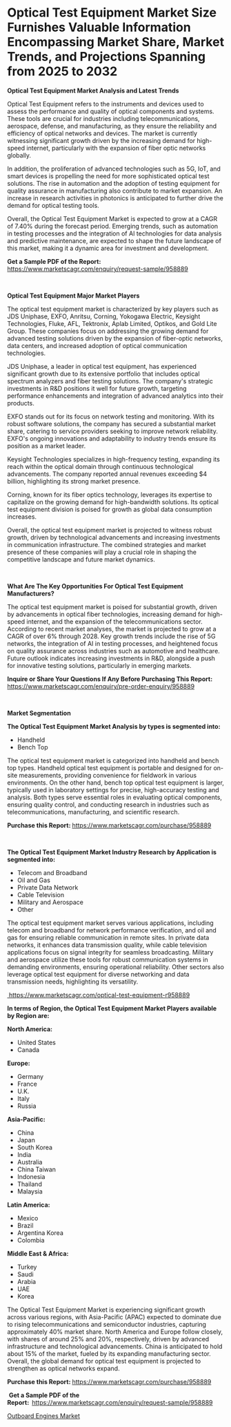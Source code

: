 <p><h1>Optical Test Equipment Market Size Furnishes Valuable Information Encompassing Market Share, Market Trends, and Projections Spanning from 2025 to 2032</h1></p><p><strong>Optical Test Equipment Market Analysis and Latest Trends</strong></p>
<p><p>Optical Test Equipment refers to the instruments and devices used to assess the performance and quality of optical components and systems. These tools are crucial for industries including telecommunications, aerospace, defense, and manufacturing, as they ensure the reliability and efficiency of optical networks and devices. The market is currently witnessing significant growth driven by the increasing demand for high-speed internet, particularly with the expansion of fiber optic networks globally.</p><p>In addition, the proliferation of advanced technologies such as 5G, IoT, and smart devices is propelling the need for more sophisticated optical test solutions. The rise in automation and the adoption of testing equipment for quality assurance in manufacturing also contribute to market expansion. An increase in research activities in photonics is anticipated to further drive the demand for optical testing tools.</p><p>Overall, the Optical Test Equipment Market is expected to grow at a CAGR of 7.40% during the forecast period. Emerging trends, such as automation in testing processes and the integration of AI technologies for data analysis and predictive maintenance, are expected to shape the future landscape of this market, making it a dynamic area for investment and development.</p></p>
<p><strong>Get a Sample PDF of the Report:&nbsp;</strong> <a href="https://www.marketscagr.com/enquiry/request-sample/958889?utm_campaign=1909&utm_medium=2&utm_source=Github&utm_content=ia&utm_term=16022025&utm_id=optical-test-equipment">https://www.marketscagr.com/enquiry/request-sample/958889</a></p>
<p>&nbsp;</p>
<p><strong>Optical Test Equipment Major Market Players</strong></p>
<p><p>The optical test equipment market is characterized by key players such as JDS Uniphase, EXFO, Anritsu, Corning, Yokogawa Electric, Keysight Technologies, Fluke, AFL, Tektronix, Aplab Limited, Optikos, and Gold Lite Group. These companies focus on addressing the growing demand for advanced testing solutions driven by the expansion of fiber-optic networks, data centers, and increased adoption of optical communication technologies.</p><p>JDS Uniphase, a leader in optical test equipment, has experienced significant growth due to its extensive portfolio that includes optical spectrum analyzers and fiber testing solutions. The company's strategic investments in R&D positions it well for future growth, targeting performance enhancements and integration of advanced analytics into their products.</p><p>EXFO stands out for its focus on network testing and monitoring. With its robust software solutions, the company has secured a substantial market share, catering to service providers seeking to improve network reliability. EXFO's ongoing innovations and adaptability to industry trends ensure its position as a market leader.</p><p>Keysight Technologies specializes in high-frequency testing, expanding its reach within the optical domain through continuous technological advancements. The company reported annual revenues exceeding $4 billion, highlighting its strong market presence.</p><p>Corning, known for its fiber optics technology, leverages its expertise to capitalize on the growing demand for high-bandwidth solutions. Its optical test equipment division is poised for growth as global data consumption increases.</p><p>Overall, the optical test equipment market is projected to witness robust growth, driven by technological advancements and increasing investments in communication infrastructure. The combined strategies and market presence of these companies will play a crucial role in shaping the competitive landscape and future market dynamics.</p></p>
<p>&nbsp;</p>
<p><strong>What Are The Key Opportunities For Optical Test Equipment Manufacturers?</strong></p>
<p><p>The optical test equipment market is poised for substantial growth, driven by advancements in optical fiber technologies, increasing demand for high-speed internet, and the expansion of the telecommunications sector. According to recent market analyses, the market is projected to grow at a CAGR of over 6% through 2028. Key growth trends include the rise of 5G networks, the integration of AI in testing processes, and heightened focus on quality assurance across industries such as automotive and healthcare. Future outlook indicates increasing investments in R&D, alongside a push for innovative testing solutions, particularly in emerging markets.</p></p>
<p><strong>Inquire or Share Your Questions If Any Before Purchasing This Report:</strong> <a href="https://www.marketscagr.com/enquiry/pre-order-enquiry/958889?utm_campaign=1909&utm_medium=2&utm_source=Github&utm_content=ia&utm_term=16022025&utm_id=optical-test-equipment">https://www.marketscagr.com/enquiry/pre-order-enquiry/958889</a></p>
<p>&nbsp;</p>
<p><strong>Market Segmentation</strong></p>
<p><strong>The Optical Test Equipment Market Analysis by types is segmented into:</strong></p>
<p><ul><li>Handheld</li><li>Bench Top</li></ul></p>
<p><p>The optical test equipment market is categorized into handheld and bench top types. Handheld optical test equipment is portable and designed for on-site measurements, providing convenience for fieldwork in various environments. On the other hand, bench top optical test equipment is larger, typically used in laboratory settings for precise, high-accuracy testing and analysis. Both types serve essential roles in evaluating optical components, ensuring quality control, and conducting research in industries such as telecommunications, manufacturing, and scientific research.</p></p>
<p><strong>Purchase this Report:&nbsp;</strong><a href="https://www.marketscagr.com/purchase/958889?utm_campaign=1909&utm_medium=2&utm_source=Github&utm_content=ia&utm_term=16022025&utm_id=optical-test-equipment">https://www.marketscagr.com/purchase/958889</a></p>
<p>&nbsp;</p>
<p><strong>The Optical Test Equipment Market Industry Research by Application is segmented into:</strong></p>
<p><ul><li>Telecom and Broadband</li><li>Oil and Gas</li><li>Private Data Network</li><li>Cable Television</li><li>Military and Aerospace</li><li>Other</li></ul></p>
<p><p>The optical test equipment market serves various applications, including telecom and broadband for network performance verification, and oil and gas for ensuring reliable communication in remote sites. In private data networks, it enhances data transmission quality, while cable television applications focus on signal integrity for seamless broadcasting. Military and aerospace utilize these tools for robust communication systems in demanding environments, ensuring operational reliability. Other sectors also leverage optical test equipment for diverse networking and data transmission needs, highlighting its versatility.</p></p>
<p><a href="https://www.marketscagr.com/optical-test-equipment-r958889?utm_campaign=1909&utm_medium=2&utm_source=Github&utm_content=ia&utm_term=16022025&utm_id=optical-test-equipment">&nbsp;https://www.marketscagr.com/optical-test-equipment-r958889</a></p>
<p><strong>In terms of Region, the Optical Test Equipment Market Players available by Region are:</strong></p>
<p>
    <p> <strong> North America: </strong>
        <ul>
            <li>United States</li>
            <li>Canada</li>
        </ul>
        </p> 
    <p> <strong> Europe: </strong>
        <ul>
            <li>Germany</li>
            <li>France</li>
            <li>U.K.</li>
            <li>Italy</li>
            <li>Russia</li>
        </ul>
        </p> 
    <p> <strong> Asia-Pacific: </strong>
        <ul>
            <li>China</li>
            <li>Japan</li>
            <li>South Korea</li>
            <li>India</li>
            <li>Australia</li>
            <li>China Taiwan</li>
            <li>Indonesia</li>
            <li>Thailand</li>
            <li>Malaysia</li>
        </ul>
        </p> 
    <p> <strong> Latin America: </strong>
        <ul>
            <li>Mexico</li>
            <li>Brazil</li>
            <li>Argentina Korea</li>
            <li>Colombia</li>
        </ul>
        </p> 
    <p> <strong> Middle East & Africa: </strong>
        <ul>
            <li>Turkey</li>
            <li>Saudi</li>
            <li>Arabia</li>
            <li>UAE</li>
            <li>Korea</li>
        </ul>
    </p>
    </p>
<p><p>The Optical Test Equipment Market is experiencing significant growth across various regions, with Asia-Pacific (APAC) expected to dominate due to rising telecommunications and semiconductor industries, capturing approximately 40% market share. North America and Europe follow closely, with shares of around 25% and 20%, respectively, driven by advanced infrastructure and technological advancements. China is anticipated to hold about 15% of the market, fueled by its expanding manufacturing sector. Overall, the global demand for optical test equipment is projected to strengthen as optical networks expand.</p></p>
<p><strong>Purchase this Report: </strong><a href="https://www.marketscagr.com/purchase/958889?utm_campaign=1909&utm_medium=2&utm_source=Github&utm_content=ia&utm_term=16022025&utm_id=optical-test-equipment">https://www.marketscagr.com/purchase/958889</a></p>
<p>&nbsp;<strong>Get a Sample PDF of the Report:&nbsp;&nbsp;</strong><a href="https://www.marketscagr.com/enquiry/request-sample/958889?utm_campaign=1909&utm_medium=2&utm_source=Github&utm_content=ia&utm_term=16022025&utm_id=optical-test-equipment">https://www.marketscagr.com/enquiry/request-sample/958889</a></p>
<p><strong></strong></p>
<p><p><a href="https://github.com/luckyshygirl/Market-Research-Report-List-7/blob/main/outboard-engines-market.md?utm_campaign=1909&utm_medium=2&utm_source=Github&utm_content=ia&utm_term=16022025&utm_id=optical-test-equipment">Outboard Engines Market</a></p></p>